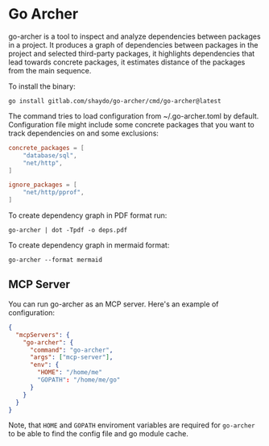 # Go Archer

go-archer is a tool to inspect and analyze dependencies between packages in a
project. It produces a graph of dependencies between packages in the project and
selected third-party packages, it highlights dependencies that lead towards
concrete packages, it estimates distance of the packages from the main
sequence.

To install the binary:
```
go install gitlab.com/shaydo/go-archer/cmd/go-archer@latest
```

The command tries to load configuration from ~/.go-archer.toml by default.
Configuration file might include some concrete packages that you want to track
dependencies on and some exclusions:
```toml
concrete_packages = [
    "database/sql",
    "net/http",
]

ignore_packages = [
    "net/http/pprof",
]
```


To create dependency graph in PDF format run:
```
go-archer | dot -Tpdf -o deps.pdf
```

To create dependency graph in mermaid format:
```
go-archer --format mermaid
```

## MCP Server

You can run go-archer as an MCP server. Here's an example of configuration:
```json
{
  "mcpServers": {
    "go-archer": {
      "command": "go-archer",
      "args": ["mcp-server"],
      "env": {
        "HOME": "/home/me"
        "GOPATH": "/home/me/go"
      }
    }
  }
}
```
Note, that `HOME` and `GOPATH` enviroment variables are required for
`go-archer` to be able to find the config file and go module cache.
